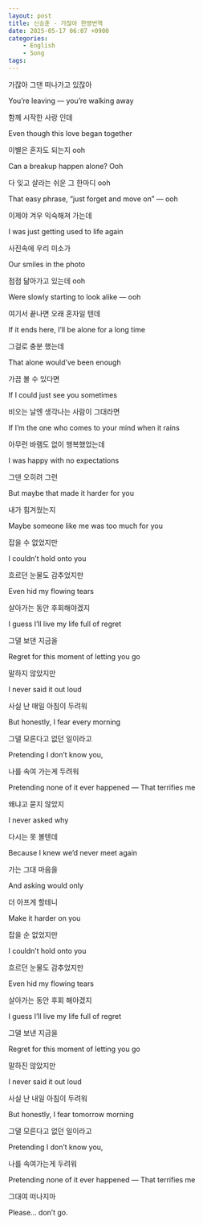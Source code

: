 ```yaml
---
layout: post
title: 신승훈 - 가잖아 한영번역
date: 2025-05-17 06:07 +0900
categories:
    - English
    - Song
tags:
---
```


가잖아 그댄 떠나가고 있잖아

You’re leaving — you’re walking away

  

함께 시작한 사랑 인데

Even though this love began together

  

이별은 혼자도 되는지 ooh

Can a breakup happen alone? Ooh

  

다 잊고 살라는 쉬운 그 한마디 ooh

That easy phrase, “just forget and move on” — ooh

  

이제야 겨우 익숙해져 가는데

I was just getting used to life again

  

사진속에 우리 미소가

Our smiles in the photo

  

점점 닮아가고 있는데 ooh

Were slowly starting to look alike — ooh

  

여기서 끝나면 오래 혼자일 텐데

If it ends here, I’ll be alone for a long time

  

그걸로 충분 했는데

That alone would’ve been enough

  

가끔 볼 수 있다면

If I could just see you sometimes

  

비오는 날엔 생각나는 사람이 그대라면

If I’m the one who comes to your mind when it rains

  

아무런 바램도 없이 행복했었는데

I was happy with no expectations

  

그댄 오히려 그런

But maybe that made it harder for you

  

내가 힘겨웠는지

Maybe someone like me was too much for you

  

잡을 수 없었지만

I couldn’t hold onto you

  

흐르던 눈물도 감추었지만

Even hid my flowing tears

  

살아가는 동안 후회해야겠지

I guess I’ll live my life full of regret

  

그댈 보댄 지금을

Regret for this moment of letting you go

  

말하지 않았지만

I never said it out loud

  

사실 난 매일 아침이 두려워

But honestly, I fear every morning

  

그댈 모른다고 없던 일이라고

Pretending I don’t know you,

  

나를 속여 가는게 두려워

Pretending none of it ever happened — That terrifies me

  

왜냐고 묻지 않았지

I never asked why

  

다시는 못 볼텐데

Because I knew we’d never meet again

  

가는 그대 마음을

And asking would only

  

더 아프게 할테니

Make it harder on you

  

잡을 순 없었지만

I couldn’t hold onto you

  

흐르던 눈물도 감추었지만

Even hid my flowing tears

  

살아가는 동안 후회 해야겠지

I guess I’ll live my life full of regret

  

그댈 보낸 지금을

Regret for this moment of letting you go

  

말하진 않았지만

I never said it out loud

  

사실 난 내일 아침이 두려워

But honestly, I fear tomorrow morning

  

그댈 모른다고 없던 일이라고

Pretending I don’t know you,

  

나를 속여가는게 두려워

Pretending none of it ever happened — That terrifies me

  

그대여 떠나지마

Please… don’t go.